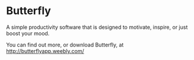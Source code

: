 # Butterfly
A simple productivity software that is designed to motivate, inspire, or just boost your mood.

You can find out more, or download Butterfly, at http://butterflyapp.weebly.com/
